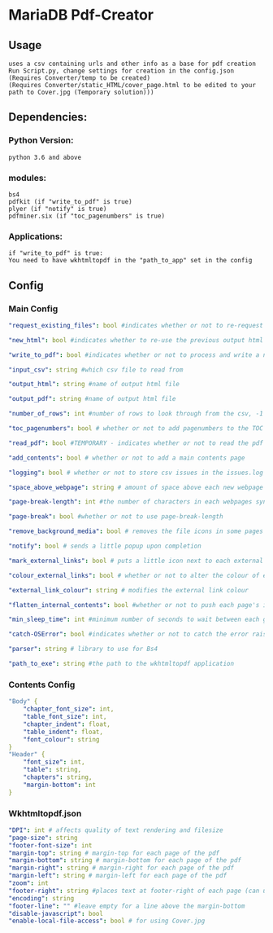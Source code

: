 # MariaDB Pdf-Creator

## Usage
    uses a csv containing urls and other info as a base for pdf creation
    Run Script.py, change settings for creation in the config.json
    (Requires Converter/temp to be created)
    (Requires Converter/static_HTML/cover_page.html to be edited to your path to Cover.jpg (Temporary solution)))
## Dependencies:
### Python Version: 
    python 3.6 and above

### modules:
    bs4
    pdfkit (if "write_to_pdf" is true)
    plyer (if "notify" is true)
    pdfminer.six (if "toc_pagenumbers" is true)
### Applications:
    if "write_to_pdf" is true:
    You need to have wkhtmltopdf in the "path_to_app" set in the config


## Config
### Main Config
```yaml
"request_existing_files": bool #indicates whether or not to re-request all html files

"new_html": bool #indicates whether to re-use the previous output html file for pdf generation or to create a new one

"write_to_pdf": bool #indicates whether or not to process and write a new pdf file

"input_csv": string #which csv file to read from

"output_html": string #name of output html file

"output_pdf": string #name of output html file

"number_of_rows": int #number of rows to look through from the csv, -1 to do all rows

"toc_pagenumbers": bool # whether or not to add pagenumbers to the TOC

"read_pdf": bool #TEMPORARY - indicates whether or not to read the pdf for header info and rewrite the txt

"add_contents": bool # whether or not to add a main contents page

"logging": bool # whether or not to store csv issues in the issues.log file in output

"space_above_webpage": string # amount of space above each new webpage

"page-break-length": int #the number of characters in each webpages syntax block is greater than this int, it will start the webpage on a new page in the pdf

"page-break": bool #whether or not to use page-break-length

"remove_background_media": bool # removes the file icons in some pages

"notify": bool # sends a little popup upon completion

"mark_external_links": bool # puts a little icon next to each external link

"colour_external_links": bool # whether or not to alter the colour of external links

"external_link_colour": string # modifies the external link colour

"flatten_internal_contents": bool #whether or not to push each page's internal contents to the left (false sometimes leads to text overlap)

"min_sleep_time": int #minimum number of seconds to wait between each get request

"catch-OSError": bool #indicates whether or not to catch the error raised by pdf (currently always raises an error)

"parser": string # library to use for Bs4

"path_to_exe": string #the path to the wkhtmltopdf application
```
### Contents Config
```yaml
"Body" {
    "chapter_font_size": int,
    "table_font_size": int,
    "chapter_indent": float,
    "table_indent": float,
    "font_colour": string
}
"Header" {
    "font_size": int,
    "table": string,
    "chapters": string,
    "margin-bottom": int
}
```
### Wkhtmltopdf.json
```yaml
"DPI": int # affects quality of text rendering and filesize
"page-size": string 
"footer-font-size": int
"margin-top": string # margin-top for each page of the pdf
"margin-bottom": string # margin-bottom for each page of the pdf
"margin-right": string # margin-right for each page of the pdf
"margin-left": string # margin-left for each page of the pdf
"zoom": int
"footer-right": string #places text at footer-right of each page (can use [page] to indicate current page and [topage] to indicate total pages)
"encoding": string
"footer-line": "" #leave empty for a line above the margin-bottom
"disable-javascript": bool
"enable-local-file-access": bool # for using Cover.jpg